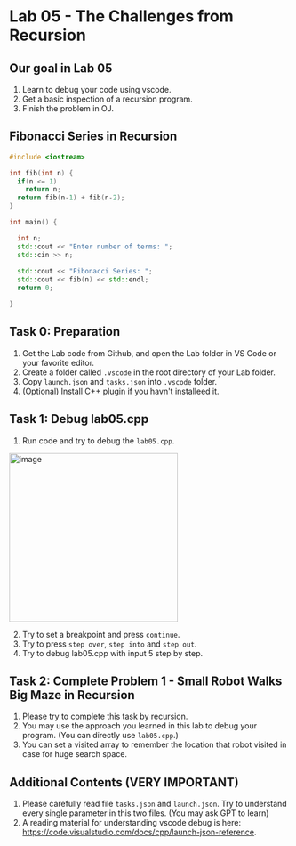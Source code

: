 # Lab 05 - The Challenges from Recursion

## Our goal in Lab 05
1. Learn to debug your code using vscode.
2. Get a basic inspection of a recursion program.
3. Finish the problem in OJ.

## Fibonacci Series in Recursion
```cpp
#include <iostream>

int fib(int n) {
  if(n <= 1)
    return n;
  return fib(n-1) + fib(n-2);
}

int main() {

  int n;
  std::cout << "Enter number of terms: ";
  std::cin >> n;
  
  std::cout << "Fibonacci Series: ";
  std::cout << fib(n) << std::endl;
  return 0;

}

```

## Task 0: Preparation
1. Get the Lab code from Github, and open the Lab folder in VS Code or your favorite editor.
2. Create a folder called `.vscode` in the root directory of your Lab folder.
3. Copy `launch.json` and `tasks.json` into `.vscode` folder.
4. (Optional) Install C++ plugin if you havn't installeed it.

## Task 1: Debug lab05.cpp
1. Run code and try to debug the `lab05.cpp`.
  <img width="303" alt="image" src="https://github.com/UFUG2601-CPP-Programming/Lab/assets/35094942/c55ff676-3cda-4ffc-8e4f-c01b3a29d19e">

2. Try to set a breakpoint and press `continue`.
3. Try to press `step over`, `step into` and `step out`.
4. Try to debug lab05.cpp with input 5 step by step.


## Task 2: Complete Problem 1 - Small Robot Walks Big Maze in Recursion
1. Please try to complete this task by recursion.
2. You may use the approach you learned in this lab to debug your program. (You can directly use `lab05.cpp`.)
3. You can set a visited array to remember the location that robot visited in case for huge search space.


## Additional Contents (VERY IMPORTANT)
1. Please carefully read file `tasks.json` and `launch.json`. Try to understand every single parameter in this two files. (You may ask GPT to learn)
2. A reading material for understanding vscode debug is here: https://code.visualstudio.com/docs/cpp/launch-json-reference.
